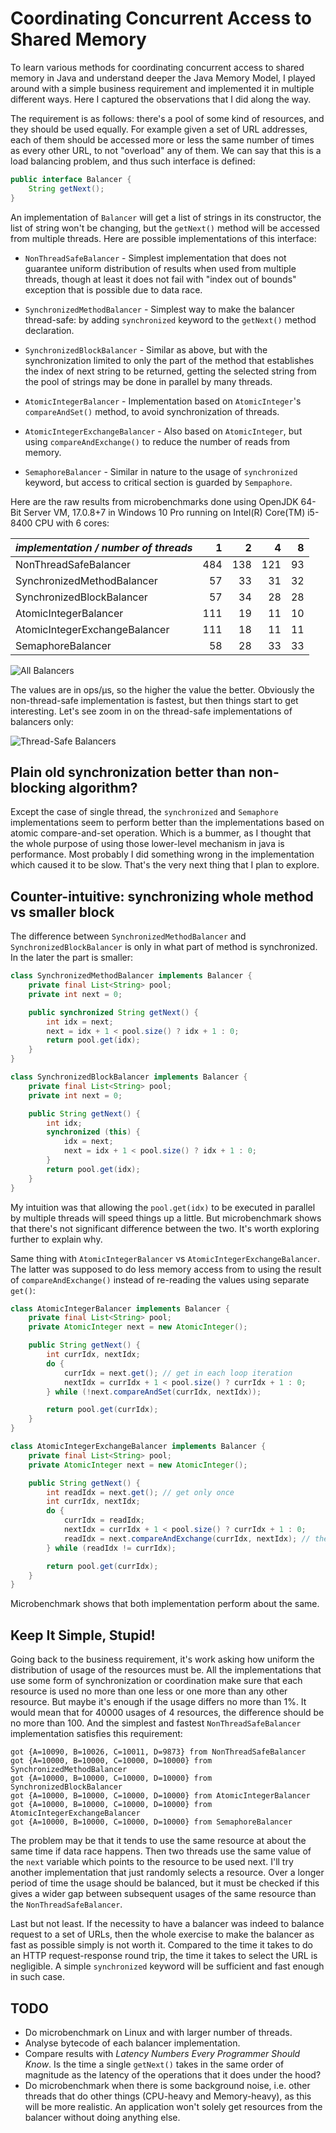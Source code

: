 Coordinating Concurrent Access to Shared Memory
===============================================

To learn various methods for coordinating concurrent access to shared memory in Java
and understand deeper the Java Memory Model, I played around with a simple business
requirement and implemented it in multiple different ways. Here I captured the observations
that I did along the way.

The requirement is as follows: there's a pool of some kind of resources, and they should
be used equally. For example given a set of URL addresses, each of them should be accessed
more or less the same number of times as every other URL, to not "overload" any of them.
We can say that this is a load balancing problem, and thus such interface is defined:

```java
public interface Balancer {
    String getNext();
}
```

An implementation of `Balancer` will get a list of strings in its constructor, the list of
string won't be changing, but the `getNext()` method will be accessed from multiple threads.
Here are possible implementations of this interface:

- `NonThreadSafeBalancer` - Simplest implementation that does not guarantee uniform distribution
  of results when used from multiple threads, though at least it does not fail with "index out
  of bounds" exception that is possible due to data race.

- `SynchronizedMethodBalancer` - Simplest way to make the balancer thread-safe: by adding
  `synchronized` keyword to the `getNext()` method declaration.

- `SynchronizedBlockBalancer` - Similar as above, but with the synchronization limited to
  only the part of the method that establishes the index of next string to be returned, getting
  the selected string from the pool of strings may be done in parallel by many threads.

- `AtomicIntegerBalancer` - Implementation based on `AtomicInteger`'s `compareAndSet()` method,
  to avoid synchronization of threads.

- `AtomicIntegerExchangeBalancer` - Also based on `AtomicInteger`, but using `compareAndExchange()`
  to reduce the number of reads from memory.

- `SemaphoreBalancer` - Similar in nature to the usage of `synchronized` keyword, but access
  to critical section is guarded by `Sempaphore`.

Here are the raw results from microbenchmarks done using OpenJDK 64-Bit Server VM,
17.0.8+7 in Windows 10 Pro running on Intel(R) Core(TM) i5-8400 CPU with 6 cores:

| _implementation / number of threads_ |   1 |   2 |   4 |  8 |
|--------------------------------------|----:|----:|----:|---:|
| NonThreadSafeBalancer                | 484 | 138 | 121 | 93 |
| SynchronizedMethodBalancer           |  57 |  33 |  31 | 32 |
| SynchronizedBlockBalancer            |  57 |  34 |  28 | 28 |
| AtomicIntegerBalancer                | 111 |  19 |  11 | 10 |
| AtomicIntegerExchangeBalancer        | 111 |  18 |  11 | 11 |
| SemaphoreBalancer                    |  58 |  28 |  33 | 33 |

![](shared-memory-access/benchmark-all-bar-plot.png "All Balancers")

The values are in ops/μs, so the higher the value the better. Obviously the non-thread-safe
implementation is fastest, but then things start to get interesting. Let's see zoom in on
the thread-safe implementations of balancers only:

![](shared-memory-access/benchmark-safe-bar-plot.png "Thread-Safe Balancers")

Plain old synchronization better than non-blocking algorithm?
-------------------------------------------------------------

Except the case of single thread, the `synchronized` and `Semaphore` implementations seem to perform
better than the implementations based on atomic compare-and-set operation. Which is a bummer, as
I thought that the whole purpose of using those lower-level mechanism in java is performance. Most
probably I did something wrong in the implementation which caused it to be slow. That's the very
next thing that I plan to explore.


Counter-intuitive: synchronizing whole method vs smaller block
--------------------------------------------------------------

The difference between `SynchronizedMethodBalancer` and `SynchronizedBlockBalancer` is only
in what part of method is synchronized. In the later the part is smaller:

```java
class SynchronizedMethodBalancer implements Balancer {
    private final List<String> pool;
    private int next = 0;

    public synchronized String getNext() {
        int idx = next;
        next = idx + 1 < pool.size() ? idx + 1 : 0;
        return pool.get(idx);
    }
}
```

```java
class SynchronizedBlockBalancer implements Balancer {
    private final List<String> pool;
    private int next = 0;

    public String getNext() {
        int idx;
        synchronized (this) {
            idx = next;
            next = idx + 1 < pool.size() ? idx + 1 : 0;
        }
        return pool.get(idx);
    }
}
```

My intuition was that allowing the `pool.get(idx)` to be executed in parallel by multiple
threads will speed things up a little. But microbenchmark shows that there's not significant
difference between the two. It's worth exploring further to explain why.

Same thing with `AtomicIntegerBalancer` vs `AtomicIntegerExchangeBalancer`. The latter was
supposed to do less memory access from to using the result of `compareAndExchange()` instead
of re-reading the values using separate `get()`:

```java
class AtomicIntegerBalancer implements Balancer {
    private final List<String> pool;
    private AtomicInteger next = new AtomicInteger();

    public String getNext() {
        int currIdx, nextIdx;
        do {
            currIdx = next.get(); // get in each loop iteration
            nextIdx = currIdx + 1 < pool.size() ? currIdx + 1 : 0;
        } while (!next.compareAndSet(currIdx, nextIdx));

        return pool.get(currIdx);
    }
}
```

```java
class AtomicIntegerExchangeBalancer implements Balancer {
    private final List<String> pool;
    private AtomicInteger next = new AtomicInteger();

    public String getNext() {
        int readIdx = next.get(); // get only once
        int currIdx, nextIdx;
        do {
            currIdx = readIdx;
            nextIdx = currIdx + 1 < pool.size() ? currIdx + 1 : 0;
            readIdx = next.compareAndExchange(currIdx, nextIdx); // then use the value that we have for 'free' from exchange 
        } while (readIdx != currIdx);

        return pool.get(currIdx);
    }
}
```

Microbenchmark shows that both implementation perform about the same.


Keep It Simple, Stupid!
-----------------------

Going back to the business requirement, it's work asking how uniform the distribution of usage
of the resources must be. All the implementations that use some form of synchronization or
coordination make sure that each resource is used no more than one less or one more than any
other resource. But maybe it's enough if the usage differs no more than 1%. It would mean that
for 40000 usages of 4 resources, the difference should be no more than 100. And the simplest
and fastest `NonThreadSafeBalancer` implementation satisfies this requirement:

```
got {A=10090, B=10026, C=10011, D=9873} from NonThreadSafeBalancer
got {A=10000, B=10000, C=10000, D=10000} from SynchronizedMethodBalancer
got {A=10000, B=10000, C=10000, D=10000} from SynchronizedBlockBalancer
got {A=10000, B=10000, C=10000, D=10000} from AtomicIntegerBalancer
got {A=10000, B=10000, C=10000, D=10000} from AtomicIntegerExchangeBalancer
got {A=10000, B=10000, C=10000, D=10000} from SemaphoreBalancer
```

The problem may be that it tends to use the same resource at about the same time if data race
happens. Then two threads use the same value of the `next` variable which points to the resource
to be used next. I'll try another implementation that just randomly selects a resource. Over
a longer period of time the usage should be balanced, but it must be checked if this gives
a wider gap between subsequent usages of the same resource than the `NonThreadSafeBalancer`.

Last but not least. If the necessity to have a balancer was indeed to balance request to a set
of URLs, then the whole exercise to make the balancer as fast as possible simply is not worth
it. Compared to the time it takes to do an HTTP request-response round trip, the time it takes
to select the URL is negligible. A simple `synchronized` keyword will be sufficient and fast
enough in such case.


TODO
----

- Do microbenchmark on Linux and with larger number of threads.
- Analyse bytecode of each balancer implementation.
- Compare results with _Latency Numbers Every Programmer Should Know_. Is the time a single `getNext()`
  takes in the same order of magnitude as the latency of the operations that it does under the hood?
- Do microbenchmark when there is some background noise, i.e. other threads that do other things
  (CPU-heavy and Memory-heavy), as this will be more realistic. An application won't solely get
  resources from the balancer without doing anything else.
